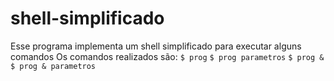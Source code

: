 # shell-simplificado
Esse programa implementa um shell simplificado para executar alguns comandos
Os comandos realizados são:
`$ prog`
`$ prog parametros`
`$ prog & `
`$ prog & parametros`
